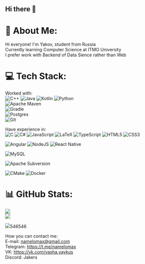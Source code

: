 ## Hi there 👋

# 💫 About Me:
Hi everyone! I'm Yakov, student from Russia<br>Currently learning Computer Science at ITMO University<br>I prefer work with Backend of Data Sience rather than Web


# 💻 Tech Stack:

Worked with:<br>
![C++](https://img.shields.io/badge/c++-%2300599C.svg?style=for-the-badge&logo=c%2B%2B&logoColor=white) ![Java](https://img.shields.io/badge/java-%23ED8B00.svg?style=for-the-badge&logo=openjdk&logoColor=white) ![Kotlin](https://img.shields.io/badge/kotlin-%237F52FF.svg?style=for-the-badge&logo=kotlin&logoColor=white) ![Python](https://img.shields.io/badge/python-3670A0?style=for-the-badge&logo=python&logoColor=ffdd54)<br>
![Apache Maven](https://img.shields.io/badge/Apache%20Maven-C71A36?style=for-the-badge&logo=Apache%20Maven&logoColor=white)<br>
![Gradle](https://img.shields.io/badge/Gradle-02303A.svg?style=for-the-badge&logo=Gradle&logoColor=white)<br>
![Postgres](https://img.shields.io/badge/postgres-%23316192.svg?style=for-the-badge&logo=postgresql&logoColor=white)<br>
![Git](https://img.shields.io/badge/git-%23F05033.svg?style=for-the-badge&logo=git&logoColor=white)<br>

Have experience in:<br>
![C](https://img.shields.io/badge/c-%2300599C.svg?style=for-the-badge&logo=c&logoColor=white)  ![C#](https://img.shields.io/badge/c%23-%23239120.svg?style=for-the-badge&logo=csharp&logoColor=white) ![JavaScript](https://img.shields.io/badge/javascript-%23323330.svg?style=for-the-badge&logo=javascript&logoColor=%23F7DF1E) ![LaTeX](https://img.shields.io/badge/latex-%23008080.svg?style=for-the-badge&logo=latex&logoColor=white)  ![TypeScript](https://img.shields.io/badge/typescript-%23007ACC.svg?style=for-the-badge&logo=typescript&logoColor=white)  ![HTML5](https://img.shields.io/badge/html5-%23E34F26.svg?style=for-the-badge&logo=html5&logoColor=white) ![CSS3](https://img.shields.io/badge/css3-%231572B6.svg?style=for-the-badge&logo=css3&logoColor=white)<br>

![Angular](https://img.shields.io/badge/angular-%23DD0031.svg?style=for-the-badge&logo=angular&logoColor=white) ![NodeJS](https://img.shields.io/badge/node.js-6DA55F?style=for-the-badge&logo=node.js&logoColor=white) ![React Native](https://img.shields.io/badge/react_native-%2320232a.svg?style=for-the-badge&logo=react&logoColor=%2361DAFB) <br>

![MySQL](https://img.shields.io/badge/mysql-4479A1.svg?style=for-the-badge&logo=mysql&logoColor=white)<br>

![Apache Subversion](https://img.shields.io/badge/subversion-%23809CC9.svg?style=for-the-badge&logo=subversion&logoColor=white)<br>

![CMake](https://img.shields.io/badge/CMake-%23008FBA.svg?style=for-the-badge&logo=cmake&logoColor=white) ![Docker](https://img.shields.io/badge/docker-%230db7ed.svg?style=for-the-badge&logo=docker&logoColor=white)

# 📊 GitHub Stats:
![](https://github-readme-streak-stats.herokuapp.com/?user=Namelomax&theme=tokyonight&hide_border=false)<br/>
![](https://github-readme-stats.vercel.app/api/top-langs/?username=Namelomax&theme=tokyonight&hide_border=false&include_all_commits=false&count_private=false&layout=compact)

[![](https://visitcount.itsvg.in/api?id=Namelomax&icon=5&color=0)](https://visitcount.itsvg.in)546546

How you can contact me:<br>
E-mail: namelomax@gmail.com<br>
Telegram: https://t.me/namelomax<br>
VK: https://vk.com/vasha.yaykus<br>
Discord: Jakers
